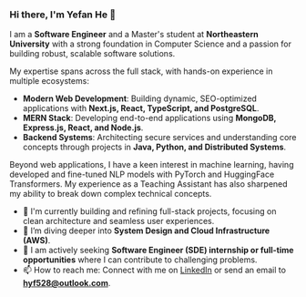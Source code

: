 ### Hi there, I'm Yefan He 👋

I am a **Software Engineer** and a Master's student at **Northeastern University** with a strong foundation in Computer Science and a passion for building robust, scalable software solutions.

My expertise spans across the full stack, with hands-on experience in multiple ecosystems:
- **Modern Web Development**: Building dynamic, SEO-optimized applications with **Next.js, React, TypeScript, and PostgreSQL**.
- **MERN Stack**: Developing end-to-end applications using **MongoDB, Express.js, React, and Node.js**.
- **Backend Systems**: Architecting secure services and understanding core concepts through projects in **Java, Python, and Distributed Systems**.

Beyond web applications, I have a keen interest in machine learning, having developed and fine-tuned NLP models with PyTorch and HuggingFace Transformers. My experience as a Teaching Assistant has also sharpened my ability to break down complex technical concepts.

- 🔭 I'm currently building and refining full-stack projects, focusing on clean architecture and seamless user experiences.
- 🌱 I’m diving deeper into **System Design and Cloud Infrastructure (AWS)**.
- 💼 I am actively seeking **Software Engineer (SDE) internship or full-time opportunities** where I can contribute to challenging problems.
- 📫 How to reach me: Connect with me on [LinkedIn](https://linkedin.com/in/yefanh) or send an email to **hyf528@outlook.com**.
